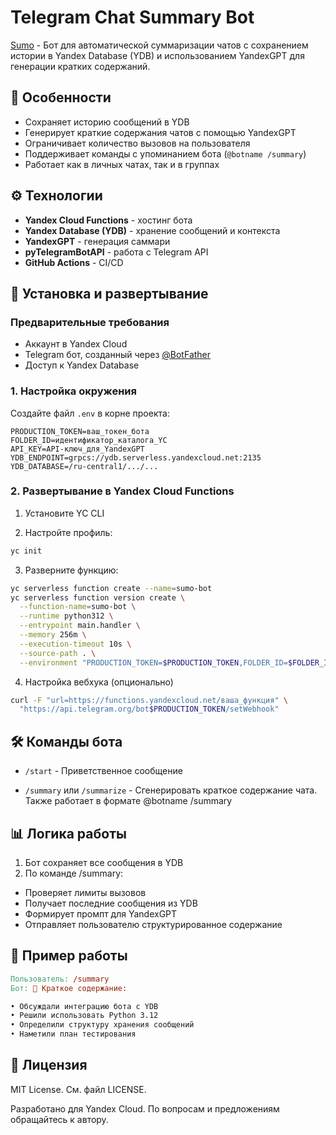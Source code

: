 # Telegram Chat Summary Bot

[Sumo](https://t.me/sumo25_bot) - Бот для автоматической суммаризации чатов с сохранением истории в Yandex Database (YDB) и использованием YandexGPT для генерации кратких содержаний.

## 🌟 Особенности

- Сохраняет историю сообщений в YDB
- Генерирует краткие содержания чатов с помощью YandexGPT
- Ограничивает количество вызовов на пользователя
- Поддерживает команды с упоминанием бота (`@botname /summary`)
- Работает как в личных чатах, так и в группах

## ⚙️ Технологии

- **Yandex Cloud Functions** - хостинг бота
- **Yandex Database (YDB)** - хранение сообщений и контекста
- **YandexGPT** - генерация саммари
- **pyTelegramBotAPI** - работа с Telegram API
- **GitHub Actions** - CI/CD

## 🚀 Установка и развертывание

### Предварительные требования
- Аккаунт в Yandex Cloud
- Telegram бот, созданный через [@BotFather](https://t.me/BotFather)
- Доступ к Yandex Database

### 1. Настройка окружения

Создайте файл `.env` в корне проекта:

```text
PRODUCTION_TOKEN=ваш_токен_бота
FOLDER_ID=идентификатор_каталога_YC
API_KEY=API-ключ_для_YandexGPT
YDB_ENDPOINT=grpcs://ydb.serverless.yandexcloud.net:2135
YDB_DATABASE=/ru-central1/.../... 
```

### 2. Развертывание в Yandex Cloud Functions

1. Установите YC CLI

2. Настройте профиль:
```bash
yc init
```
3. Разверните функцию:

```bash
yc serverless function create --name=sumo-bot
yc serverless function version create \
  --function-name=sumo-bot \
  --runtime python312 \
  --entrypoint main.handler \
  --memory 256m \
  --execution-timeout 10s \
  --source-path . \
  --environment "PRODUCTION_TOKEN=$PRODUCTION_TOKEN,FOLDER_ID=$FOLDER_ID,API_KEY=$API_KEY,YDB_ENDPOINT=$YDB_ENDPOINT,YDB_DATABASE=$YDB_DATABASE"
```

4. Настройка вебхука (опционально)
```bash
curl -F "url=https://functions.yandexcloud.net/ваша_функция" \
  "https://api.telegram.org/bot$PRODUCTION_TOKEN/setWebhook"
```

## 🛠 Команды бота

- `/start` - Приветственное сообщение

- `/summary` или `/summarize` - Сгенерировать краткое содержание чата. Также работает в формате @botname /summary

## 📊 Логика работы

1. Бот сохраняет все сообщения в YDB
2. По команде /summary:
- Проверяет лимиты вызовов
- Получает последние сообщения из YDB
- Формирует промпт для YandexGPT
- Отправляет пользователю структурированное содержание

## 🤖 Пример работы
```makefile
Пользователь: /summary
Бот: 📝 Краткое содержание:

• Обсуждали интеграцию бота с YDB
• Решили использовать Python 3.12
• Определили структуру хранения сообщений
• Наметили план тестирования
```

## 📄 Лицензия
MIT License. См. файл LICENSE.

Разработано для Yandex Cloud. По вопросам и предложениям обращайтесь к автору.

